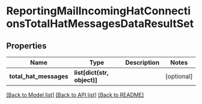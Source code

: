 # ReportingMailIncomingHatConnectionsTotalHatMessagesDataResultSet

## Properties
Name | Type | Description | Notes
------------ | ------------- | ------------- | -------------
**total_hat_messages** | **list[dict(str, object)]** |  | [optional] 

[[Back to Model list]](../README.md#documentation-for-models) [[Back to API list]](../README.md#documentation-for-api-endpoints) [[Back to README]](../README.md)

